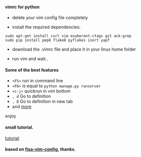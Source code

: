 #### vimrc for python 



- delete your vim config file completely 

- install the required dependencies:
```
sudo apt-get install curl vim exuberant-ctags git ack-grep
sudo pip install pep8 flake8 pyflakes isort yapf
```
- download the .vimrc file and place it in your linux home folder

- run vim and wait..

#### Some of the best features 

- `<F5>` run in command line
- `<F6>` is equal to `python manage.py runserver`
- `<c-j>` quickrun in vim bottom 
- `, d` Go to definition
- `, D` Go to definition in new tab
- and [more](https://github.com/fisadev/fisa-vim-config/blob/master/docs/features.rst)

enjoy

#### small tutorial.

[tutorial](https://github.com/fisadev/fisa-vim-config/blob/master/docs/fancy_symbols.rst)

#### based on [fisa-vim-config](http://fisadev.github.io/fisa-vim-config/), thanks. 
